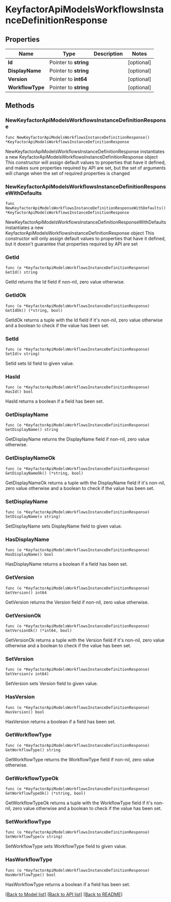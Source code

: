 # KeyfactorApiModelsWorkflowsInstanceDefinitionResponse

## Properties

Name | Type | Description | Notes
------------ | ------------- | ------------- | -------------
**Id** | Pointer to **string** |  | [optional] 
**DisplayName** | Pointer to **string** |  | [optional] 
**Version** | Pointer to **int64** |  | [optional] 
**WorkflowType** | Pointer to **string** |  | [optional] 

## Methods

### NewKeyfactorApiModelsWorkflowsInstanceDefinitionResponse

`func NewKeyfactorApiModelsWorkflowsInstanceDefinitionResponse() *KeyfactorApiModelsWorkflowsInstanceDefinitionResponse`

NewKeyfactorApiModelsWorkflowsInstanceDefinitionResponse instantiates a new KeyfactorApiModelsWorkflowsInstanceDefinitionResponse object
This constructor will assign default values to properties that have it defined,
and makes sure properties required by API are set, but the set of arguments
will change when the set of required properties is changed

### NewKeyfactorApiModelsWorkflowsInstanceDefinitionResponseWithDefaults

`func NewKeyfactorApiModelsWorkflowsInstanceDefinitionResponseWithDefaults() *KeyfactorApiModelsWorkflowsInstanceDefinitionResponse`

NewKeyfactorApiModelsWorkflowsInstanceDefinitionResponseWithDefaults instantiates a new KeyfactorApiModelsWorkflowsInstanceDefinitionResponse object
This constructor will only assign default values to properties that have it defined,
but it doesn't guarantee that properties required by API are set

### GetId

`func (o *KeyfactorApiModelsWorkflowsInstanceDefinitionResponse) GetId() string`

GetId returns the Id field if non-nil, zero value otherwise.

### GetIdOk

`func (o *KeyfactorApiModelsWorkflowsInstanceDefinitionResponse) GetIdOk() (*string, bool)`

GetIdOk returns a tuple with the Id field if it's non-nil, zero value otherwise
and a boolean to check if the value has been set.

### SetId

`func (o *KeyfactorApiModelsWorkflowsInstanceDefinitionResponse) SetId(v string)`

SetId sets Id field to given value.

### HasId

`func (o *KeyfactorApiModelsWorkflowsInstanceDefinitionResponse) HasId() bool`

HasId returns a boolean if a field has been set.

### GetDisplayName

`func (o *KeyfactorApiModelsWorkflowsInstanceDefinitionResponse) GetDisplayName() string`

GetDisplayName returns the DisplayName field if non-nil, zero value otherwise.

### GetDisplayNameOk

`func (o *KeyfactorApiModelsWorkflowsInstanceDefinitionResponse) GetDisplayNameOk() (*string, bool)`

GetDisplayNameOk returns a tuple with the DisplayName field if it's non-nil, zero value otherwise
and a boolean to check if the value has been set.

### SetDisplayName

`func (o *KeyfactorApiModelsWorkflowsInstanceDefinitionResponse) SetDisplayName(v string)`

SetDisplayName sets DisplayName field to given value.

### HasDisplayName

`func (o *KeyfactorApiModelsWorkflowsInstanceDefinitionResponse) HasDisplayName() bool`

HasDisplayName returns a boolean if a field has been set.

### GetVersion

`func (o *KeyfactorApiModelsWorkflowsInstanceDefinitionResponse) GetVersion() int64`

GetVersion returns the Version field if non-nil, zero value otherwise.

### GetVersionOk

`func (o *KeyfactorApiModelsWorkflowsInstanceDefinitionResponse) GetVersionOk() (*int64, bool)`

GetVersionOk returns a tuple with the Version field if it's non-nil, zero value otherwise
and a boolean to check if the value has been set.

### SetVersion

`func (o *KeyfactorApiModelsWorkflowsInstanceDefinitionResponse) SetVersion(v int64)`

SetVersion sets Version field to given value.

### HasVersion

`func (o *KeyfactorApiModelsWorkflowsInstanceDefinitionResponse) HasVersion() bool`

HasVersion returns a boolean if a field has been set.

### GetWorkflowType

`func (o *KeyfactorApiModelsWorkflowsInstanceDefinitionResponse) GetWorkflowType() string`

GetWorkflowType returns the WorkflowType field if non-nil, zero value otherwise.

### GetWorkflowTypeOk

`func (o *KeyfactorApiModelsWorkflowsInstanceDefinitionResponse) GetWorkflowTypeOk() (*string, bool)`

GetWorkflowTypeOk returns a tuple with the WorkflowType field if it's non-nil, zero value otherwise
and a boolean to check if the value has been set.

### SetWorkflowType

`func (o *KeyfactorApiModelsWorkflowsInstanceDefinitionResponse) SetWorkflowType(v string)`

SetWorkflowType sets WorkflowType field to given value.

### HasWorkflowType

`func (o *KeyfactorApiModelsWorkflowsInstanceDefinitionResponse) HasWorkflowType() bool`

HasWorkflowType returns a boolean if a field has been set.


[[Back to Model list]](../README.md#documentation-for-models) [[Back to API list]](../README.md#documentation-for-api-endpoints) [[Back to README]](../README.md)


